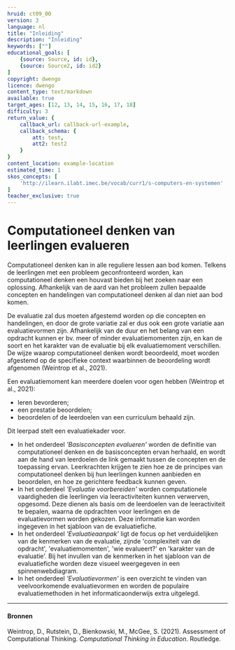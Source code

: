 ```yaml
---
hruid: ct09_00
version: 3
language: nl
title: "Inleiding"
description: "Inleiding"
keywords: [""]
educational_goals: [
    {source: Source, id: id}, 
    {source: Source2, id: id2}
]
copyright: dwengo
licence: dwengo
content_type: text/markdown
available: true
target_ages: [12, 13, 14, 15, 16, 17, 18]
difficulty: 3
return_value: {
    callback_url: callback-url-example,
    callback_schema: {
        att: test,
        att2: test2
    }
}
content_location: example-location
estimated_time: 1
skos_concepts: [
    'http://ilearn.ilabt.imec.be/vocab/curr1/s-computers-en-systemen'
]
teacher_exclusive: true
---
```


# Computationeel denken van leerlingen evalueren

Computationeel denken kan in alle reguliere lessen aan bod komen. Telkens de leerlingen met een probleem geconfronteerd worden, kan computationeel denken een houvast bieden bij het zoeken naar een oplossing. Afhankelijk van de aard van het probleem zullen bepaalde concepten en handelingen van computationeel denken al dan niet aan bod komen.

De evaluatie zal dus moeten afgestemd worden op die concepten en handelingen, en door de grote variatie zal er dus ook een grote variatie aan evaluatievormen zijn. Afhankelijk van de duur en het belang van een opdracht kunnen er bv. meer of minder evaluatiemomenten zijn, en kan de soort en het karakter van de evaluatie bij elk evaluatiemoment verschillen. De wijze waarop computationeel denken wordt beoordeeld, moet worden afgestemd op de specifieke context waarbinnen de beoordeling wordt afgenomen (Weintrop et al., 2021). 

Een evaluatiemoment kan meerdere doelen voor ogen hebben (Weintrop et al., 2021):<br>
* leren bevorderen;
* een prestatie beoordelen;
* beoordelen of de leerdoelen van een curriculum behaald zijn.

Dit leerpad stelt een evaluatiekader voor.

* In het onderdeel *'Basisconcepten evalueren'* worden de definitie van computationeel denken en de basisconcepten ervan herhaald, en wordt aan de hand van leerdoelen de link gemaakt tussen de concepten en de toepassing ervan. Leerkrachten krijgen te zien hoe ze de principes van computationeel denken bij hun leerlingen kunnen aanbieden en beoordelen, en hoe ze gerichtere feedback kunnen geven.
* In het onderdeel *'Evaluatie voorbereiden'* worden computationele vaardigheden die leerlingen via leeractiviteiten kunnen verwerven, opgesomd. Deze dienen als basis om de leerdoelen van de leeractiviteit te bepalen, waarna de opdrachten voor leerlingen en de evaluatievormen worden gekozen. Deze informatie kan worden ingegeven in het sjabloon van de evaluatiefiche.
* In het onderdeel *'Evaluatieaanpak'* ligt de focus op het verduidelijken van de kenmerken van de evaluatie, zijnde 'complexiteit van de opdracht', 'evaluatiemomenten', 'wie evalueert?' en 'karakter van de evaluatie'. Bij het invullen van de kenmerken in het sjabloon van de evaluatiefiche worden deze visueel weergegeven in een spinnenwebdiagram.
* In het onderdeel *'Evaluatievormen'* is een overzicht te vinden van veelvoorkomende evaluatievormen en worden de populaire evaluatiemethoden in het informaticaonderwijs extra uitgelegd.

---

#### Bronnen
Weintrop, D., Rutstein, D., Bienkowski, M., McGee, S. (2021). Assessment of Computational Thinking. *Computational Thinking in Education*. Routledge. 
